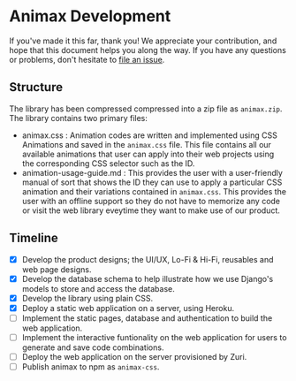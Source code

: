 # Animax Development

If you've made it this far, thank you! We appreciate your contribution, and hope that this document helps you along the way. If you have any questions or problems, don't hesitate to [file an issue](https://github.com/zuri-training/anima_lib_team98/issues/new).

## Structure

The library has been compressed compressed into a zip file as `animax.zip`. The library contains two primary files:

  - animax.css : Animation codes are written and implemented using CSS Animations and saved in the `animax.css` file. This file contains all our available animations that user can apply into their web projects using the corresponding CSS selector such as the ID.
  - animation-usage-guide.md : This provides the user with a user-friendly manual of sort that shows the ID they can use to apply a particular CSS animation and their variations contained in `animax.css`. This provides the user with an offline support so they do not have to memorize any code or visit the web library eveytime they want to make use of our product.

## Timeline

* [x] Develop the product designs; the UI/UX, Lo-Fi & Hi-Fi, reusables and web page designs.
* [x] Develop the database schema to help illustrate how we use Django's models to store and access the database.
* [x] Develop the library using plain CSS.
* [x] Deploy a static web application on a server, using Heroku.
* [ ] Implement the static pages, database and authentication to build the web application.
* [ ] Implement the interactive funtionality on the web application for users to generate and save code combinations. 
* [ ] Deploy the web application on the server provisioned by Zuri.
* [ ] Publish animax to npm as `animax-css`.
